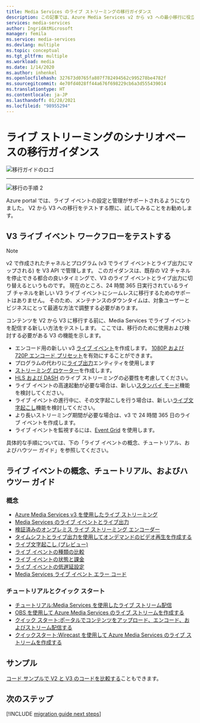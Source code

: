 ```yaml
---
title: Media Services のライブ ストリーミングの移行ガイダンス
description: この記事では、Azure Media Services v2 から v3 への最小移行に役立つライブ ストリーミングのシナリオベースのガイダンスを提供します。
services: media-services
author: IngridAtMicrosoft
manager: femila
ms.service: media-services
ms.devlang: multiple
ms.topic: conceptual
ms.tgt_pltfrm: multiple
ms.workload: media
ms.date: 1/14/2020
ms.author: inhenkel
ms.openlocfilehash: 327673d0765fa807f782494562c995278be4782f
ms.sourcegitcommit: 4e70fd4028ff44a676f698229cb6a3d555439014
ms.translationtype: HT
ms.contentlocale: ja-JP
ms.lasthandoff: 01/28/2021
ms.locfileid: "98955294"
---
```

# <a name="live-streaming-scenario-based-migration-guidance"></a>ライブ ストリーミングのシナリオベースの移行ガイダンス

![移行ガイドのロゴ](./media/migration-guide/azure-media-services-logo-migration-guide.svg)

<hr color="#5ea0ef" size="10">

![移行の手順 2](./media/migration-guide/steps-4.svg)

Azure portal では、ライブ イベントの設定と管理がサポートされるようになりました。  V2 から V3 への移行をテストする際に、試してみることをお勧めします。

## <a name="test-the-v3-live-event-workflow"></a>V3 ライブ イベント ワークフローをテストする

> [!NOTE]
> v2 で作成されたチャネルとプログラム (v3 でライブ イベントとライブ出力にマップされる) を V3 API で管理します。 このガイダンスは、既存の V2 チャネルを停止できる都合の良いタイミングで、V3 のライブ イベントとライブ出力に切り替えるというものです。 現在のところ、24 時間 365 日実行されているライブ チャネルを新しい V3 ライブ イベントにシームレスに移行するためのサポートはありません。 そのため、メンテナンスのダウンタイムは、対象ユーザーとビジネスにとって最適な方法で調整する必要があります。

コンテンツを V2 から V3 に移行する前に、Media Services でライブ イベントを配信する新しい方法をテストします。 ここでは、移行のために使用および検討する必要がある V3 の機能を示します。

- エンコード用の新しい v3 [ライブ イベント](live-events-outputs-concept.md#live-events)を作成します。 [1080P および 720P エンコード プリセット](live-event-types-comparison.md#system-presets)を有効にすることができます。
- プログラムの代わりに[ライブ出力](live-events-outputs-concept.md#live-outputs)エンティティを使用します
- [ストリーミング ロケーター](streaming-locators-concept.md)を作成します。
- [HLS および DASH](dynamic-packaging-overview.md) のライブ ストリーミングの必要性を考慮してください。
- ライブ イベントの高速起動が必要な場合は、新しい[スタンバイ モード](live-events-outputs-concept.md#standby-mode)機能を検討してください。
- ライブ イベントの進行中に、その文字起こしを行う場合は、新しい[ライブ文字起こし](live-transcription.md)機能を検討してください。
- より長いストリーミング期間が必要な場合は、v3 で 24 時間 365 日のライブ イベントを作成します。
- ライブ イベントを監視するには、[Event Grid](monitor-events-portal-how-to.md) を使用します。

具体的な手順については、下の「ライブ イベントの概念、チュートリアル、およびハウツー ガイド」を参照してください。

## <a name="live-events-concepts-tutorials-and-how-to-guides"></a>ライブ イベントの概念、チュートリアル、およびハウツー ガイド

### <a name="concepts"></a>概念

- [Azure Media Services v3 を使用したライブ ストリーミング](live-streaming-overview.md)
- [Media Services のライブ イベントとライブ出力](live-events-outputs-concept.md)
- [検証済みのオンプレミス ライブ ストリーミング エンコーダー](recommended-on-premises-live-encoders.md)
- [タイムシフトとライブ出力を使用してオンデマンドのビデオ再生を作成する](live-event-cloud-dvr.md)
- [ライブ文字起こし (プレビュー)](live-transcription.md)
- [ライブ イベントの種類の比較](live-event-types-comparison.md)
- [ライブ イベントの状態と課金](live-event-states-billing.md)
- [ライブ イベントの低遅延設定](live-event-latency.md)
- [Media Services ライブ イベント エラー コード](live-event-error-codes.md)

### <a name="tutorials-and-quickstarts"></a>チュートリアルとクイック スタート

- [チュートリアル:Media Services を使用したライブ ストリーム配信](stream-live-tutorial-with-api.md)
- [OBS を使用して Azure Media Services のライブ ストリームを作成する](live-events-obs-quickstart.md)
- [クイック スタート:ポータルでコンテンツをアップロード、エンコード、およびストリーム配信する](manage-assets-quickstart.md)
- [クイックスタート:Wirecast を使用して Azure Media Services のライブ ストリームを作成する](live-events-wirecast-quickstart.md)

## <a name="samples"></a>サンプル

[コード サンプルで V2 と V3 のコードを比較する](migrate-v-2-v-3-migration-samples.md)こともできます。

## <a name="next-steps"></a>次のステップ

[!INCLUDE [migration guide next steps](./includes/migration-guide-next-steps.md)]

